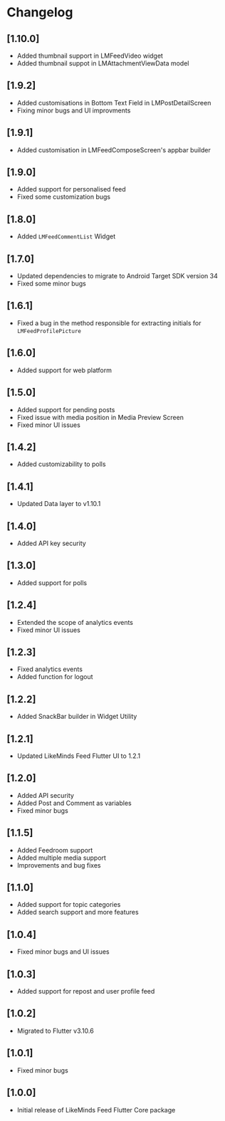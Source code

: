 # Changelog

## [1.10.0]

- Added thumbnail support in LMFeedVideo widget
- Added thumbnail suppot in LMAttachmentViewData model

## [1.9.2]

- Added customisations in Bottom Text Field in LMPostDetailScreen
- Fixing minor bugs and UI improvments

## [1.9.1]

- Added customisation in LMFeedComposeScreen's appbar builder

## [1.9.0]

- Added support for personalised feed
- Fixed some customization bugs

## [1.8.0]

- Added `LMFeedCommentList` Widget

## [1.7.0]

- Updated dependencies to migrate to Android Target SDK version 34
- Fixed some minor bugs

## [1.6.1]

- Fixed a bug in the method responsible for extracting initials for `LMFeedProfilePicture`

## [1.6.0]

- Added support for web platform

## [1.5.0]

- Added support for pending posts
- Fixed issue with media position in Media Preview Screen
- Fixed minor UI issues

## [1.4.2]

- Added customizability to polls

## [1.4.1]

- Updated Data layer to v1.10.1

## [1.4.0]

- Added API key security

## [1.3.0]

- Added support for polls

## [1.2.4]

- Extended the scope of analytics events
- Fixed minor UI issues

## [1.2.3]

- Fixed analytics events
- Added function for logout

## [1.2.2]

- Added SnackBar builder in Widget Utility

## [1.2.1]

- Updated LikeMinds Feed Flutter UI to 1.2.1

## [1.2.0]

- Added API security
- Added Post and Comment as variables
- Fixed minor bugs

## [1.1.5]

- Added Feedroom support
- Added multiple media support
- Improvements and bug fixes

## [1.1.0]

- Added support for topic categories
- Added search support and more features

## [1.0.4]

- Fixed minor bugs and UI issues

## [1.0.3]

- Added support for repost and user profile feed

## [1.0.2]

- Migrated to Flutter v3.10.6

## [1.0.1]

- Fixed minor bugs

## [1.0.0]

- Initial release of LikeMinds Feed Flutter Core package
